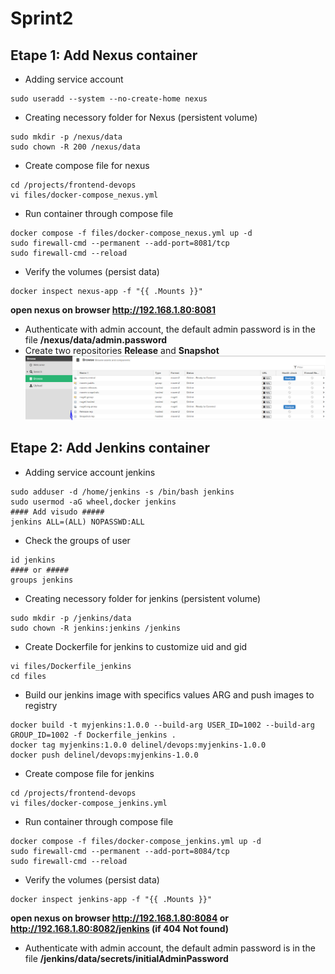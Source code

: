 # Sprint2

## Etape 1: Add Nexus container

- Adding service account
```
sudo useradd --system --no-create-home nexus
```
- Creating necessory folder for Nexus (persistent volume)
```
sudo mkdir -p /nexus/data
sudo chown -R 200 /nexus/data
```
- Create compose file for nexus
```
cd /projects/frontend-devops
vi files/docker-compose_nexus.yml
```
- Run container through compose file
```
docker compose -f files/docker-compose_nexus.yml up -d
sudo firewall-cmd --permanent --add-port=8081/tcp
sudo firewall-cmd --reload
```

- Verify the volumes (persist data)
```
docker inspect nexus-app -f "{{ .Mounts }}"
```
**open nexus on browser http://192.168.1.80:8081**
- Authenticate with admin account, the default admin password is in the file **/nexus/data/admin.password**
- Create two repositories **Release** and **Snapshot**
![alt text](image.png)



## Etape 2: Add Jenkins container

- Adding service account jenkins
```
sudo adduser -d /home/jenkins -s /bin/bash jenkins
sudo usermod -aG wheel,docker jenkins
#### Add visudo #####
jenkins ALL=(ALL) NOPASSWD:ALL
```
- Check the groups of user
```
id jenkins
#### or #####
groups jenkins
```
- Creating necessory folder for jenkins (persistent volume)
```
sudo mkdir -p /jenkins/data
sudo chown -R jenkins:jenkins /jenkins
```
- Create Dockerfile for jenkins to customize uid and gid
```
vi files/Dockerfile_jenkins
cd files
```
- Build our jenkins image with specifics values ARG and push images to registry
```
docker build -t myjenkins:1.0.0 --build-arg USER_ID=1002 --build-arg GROUP_ID=1002 -f Dockerfile_jenkins .
docker tag myjenkins:1.0.0 delinel/devops:myjenkins-1.0.0
docker push delinel/devops:myjenkins-1.0.0
```
- Create compose file for jenkins
```
cd /projects/frontend-devops
vi files/docker-compose_jenkins.yml
```
- Run container through compose file
```
docker compose -f files/docker-compose_jenkins.yml up -d
sudo firewall-cmd --permanent --add-port=8084/tcp
sudo firewall-cmd --reload
```

- Verify the volumes (persist data)
```
docker inspect jenkins-app -f "{{ .Mounts }}"
```
**open nexus on browser http://192.168.1.80:8084 or http://192.168.1.80:8082/jenkins (if 404 Not found)**
- Authenticate with admin account, the default admin password is in the file **/jenkins/data/secrets/initialAdminPassword**
